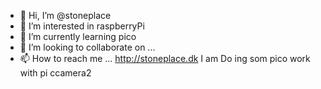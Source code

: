 - 👋 Hi, I’m @stoneplace
- 👀 I’m interested in raspberryPi
- 🌱 I’m currently learning pico
- 💞️ I’m looking to collaborate on ...
- 📫 How to reach me ...
http://stoneplace.dk
I am Do ing som pico work with pi ccamera2

<!---
stoneplace/stoneplace is a ✨ special ✨ repository because its `README.md` (this file) appears on your GitHub profile.
You can click the Preview link to take a look at your changes.
--->
